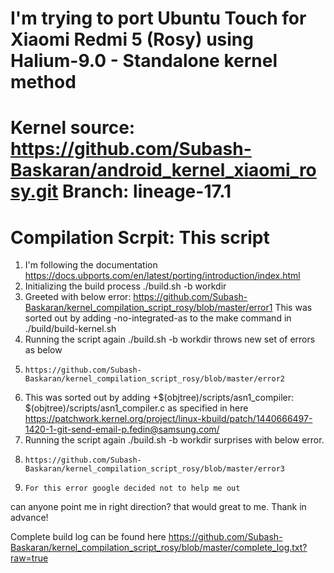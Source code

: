 # I'm trying to port Ubuntu Touch for Xiaomi Redmi 5 (Rosy) using Halium-9.0 - Standalone kernel method
# Kernel source: https://github.com/Subash-Baskaran/android_kernel_xiaomi_rosy.git Branch: lineage-17.1
# Compilation Scrpit: This script

1. I'm following the documentation https://docs.ubports.com/en/latest/porting/introduction/index.html
2. Initializing the build process 
   ./build.sh -b workdir
4. Greeted with below error:
       https://github.com/Subash-Baskaran/kernel_compilation_script_rosy/blob/master/error1
      This was sorted out by adding -no-integrated-as to the make command in ./build/build-kernel.sh
3. Running the script again ./build.sh -b workdir throws new set of errors as below
4.     https://github.com/Subash-Baskaran/kernel_compilation_script_rosy/blob/master/error2
5.    This was sorted out by adding +$(objtree)/scripts/asn1_compiler: $(objtree)/scripts/asn1_compiler.c as specified in here https://patchwork.kernel.org/project/linux-kbuild/patch/1440666497-1420-1-git-send-email-p.fedin@samsung.com/
6. Running the script again ./build.sh -b workdir surprises with below error.
7.     https://github.com/Subash-Baskaran/kernel_compilation_script_rosy/blob/master/error3
8.     For this error google decided not to help me out

can anyone point me in right direction? that would great to me. Thank in advance!

Complete build log can be found here https://github.com/Subash-Baskaran/kernel_compilation_script_rosy/blob/master/complete_log.txt?raw=true
